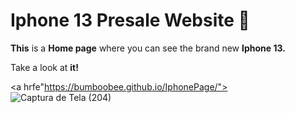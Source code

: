 # **Iphone 13** Presale Website 📱


**This** is a **Home page** where you can see the brand new **Iphone 13.** 

Take a look at **it!**

<a hrfe"https://bumboobee.github.io/IphonePage/"><img>![Captura de Tela (204)](https://user-images.githubusercontent.com/94147847/150436272-16ac0109-585b-4c17-95cb-1e5b03473d87.png)</img> </a>




